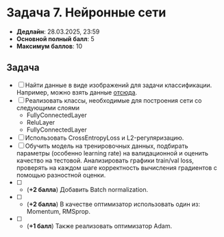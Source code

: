 # Задача 7. Нейронные сети

* **Дедлайн**: 28.03.2025, 23:59
* **Основной полный балл**: 5
* **Максимум баллов**: 10

## Задача

- [ ] Найти данные в виде изображений для задачи классификации. Например, можно взять данные [отсюда](http://ufldl.stanford.edu/housenumbers/).
- [ ] Реализовать классы, необходимые для построения сети со следующими слоями
	- FullyConnectedLayer
	- ReluLayer
	- FullyConnectedLayer
- [ ] Использовать CrossEntropyLoss и L2-регуляризацию.
- [ ] Обучить модель на тренировочных данных, подбирать параметры (особенно learning rate) на валидационной и оценить качество на тестовой. Анализировать графики train/val loss, проверять на каждом шаге корректность вычисления градиентов с помощью разностной оценки.
- [ ] * (**+2 балла**) Добавить Batch normalization.
- [ ] * (**+2 балла**) В качестве оптимизатор использовать один из: Momentum, RMSprop.
- [ ] * (**+1 балл**) Также реализовать оптимизатор Adam.